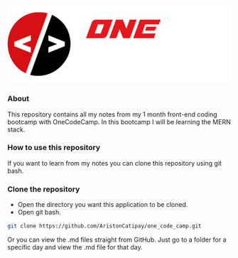 ![OneCodeCamp](/readme_images/onecodecamp.png)

### About
This repository contains all my notes from my 1 month front-end coding bootcamp with OneCodeCamp. In this bootcamp I will be learning the MERN stack.

### How to use this repository
If you want to learn from my notes you can clone this repository using git bash.

### Clone the repository
- Open the directory you want this application to be cloned. 
- Open git bash.

```bash
git clone https://github.com/AristonCatipay/one_code_camp.git
```

Or you can view the .md files straight from GitHub. Just go to a folder for a specific day and view the .md file for that day.
